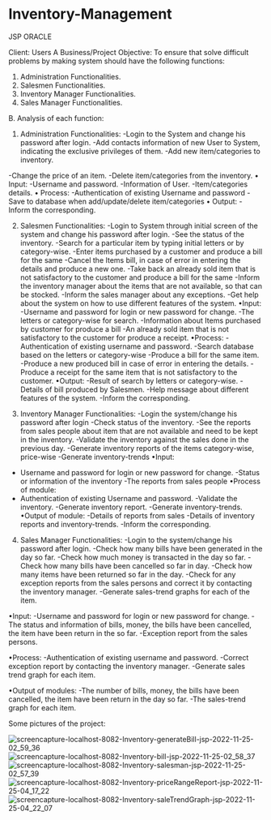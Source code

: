 # Inventory-Management

JSP ORACLE 

Client: Users
A Business/Project Objective:
To ensure that solve difficult problems by making system should have the following functions: 
1. Administration Functionalities.
2. Salesmen Functionalities.
3.    Inventory Manager Functionalities.
4.    Sales Manager Functionalities.


B. Analysis of each function:
1. Administration Functionalities:
-Login to the System and change his password after login. 
-Add contacts information of new User to System, indicating the exclusive privileges of them.
-Add new item/categories to   inventory.

-Change the price of an item.
-Delete item/categories from the inventory.
•    Input:
-Username and password.
-Information of User.
-Item/categories details.
•    Process:
-Authentication of existing Username and password
-Save to database when add/update/delete item/categories
•    Output:
-Inform the corresponding.






2. Salesmen Functionalities:
-Login to System through initial screen of the system and change his password after login.
-See the status of the inventory.
-Search for a particular item by typing initial letters or by category-wise.
-Enter items purchased by a customer and produce a bill for the same
-Cancel the Items bill, in case of error in entering the details and produce a new one.
-Take back an already sold item that is not satisfactory to the customer and produce a bill for the same
-Inform the inventory manager about the items that are not available, so that can be stocked.
-Inform the sales manager about any exceptions.
-Get help about the system on how to use different features of the system.
•Input:
-Username and password for login or new password for change.
-The letters or category-wise for search.
-Information about Items purchased by customer for produce a bill
-An already sold item that is not satisfactory to the customer for produce a receipt.
•Process:
-Authentication of existing username and password. 
-Search database based on the letters or category-wise
-Produce a bill for the same item.
-Produce a new produced bill in case of error in entering the details.
-Produce a receipt for the same item that is not satisfactory to the customer.
•Output:
-Result of search by letters or category-wise.
-Details of bill produced by Salesmen.
-Help message about different features of the system.
-Inform the corresponding.

3. Inventory Manager Functionalities:
-Login the system/change his password after login
-Check status of the inventory.
-See the reports from sales people about item that are not available and need to be kept in the inventory.
-Validate the inventory against the sales done in the previous day.
-Generate inventory reports of the items category-wise, price-wise
-Generate inventory-trends 
•Input:
- Username and password for login or new password for change.
-Status or information of the inventory
-The reports from sales people
•Process of module:
- Authentication of existing Username and password.
-Validate the inventory.
-Generate inventory report.
-Generate inventory-trends.
•Output of module:
-Details of reports from sales
-Details of inventory reports and inventory-trends. 
-Inform the corresponding.

4. Sales Manager Functionalities:
-Login to the system/change his password after login.
-Check how many bills have been generated in the day so far. 
-Check how much money is transacted in the day so far. 
-Check how many bills have been cancelled so far in day. 
-Check how many items have been returned so far in the day.
-Check for any exception reports from the sales persons and correct it by contacting the inventory manager.
-Generate sales-trend graphs for each of the item.

•Input:
-Username and password for login or new password for change. 
-The status and information of bills, money, the bills have been cancelled, the item have been return in the so far. 
-Exception report from the sales persons.

•Process:
-Authentication of existing username and password.
-Correct exception report by contacting the inventory manager.
-Generate sales trend graph for each item.

 •Output of modules:
-The number of bills, money, the bills have been cancelled, the item have been return in the day so far.
-The sales-trend graph for each item.


Some pictures of the project:






![screencapture-localhost-8082-Inventory-generateBill-jsp-2022-11-25-02_59_36](https://user-images.githubusercontent.com/86815103/204129054-e27afe80-d9f9-41e5-a905-bab238d328a7.png)
![screencapture-localhost-8082-Inventory-bill-jsp-2022-11-25-02_58_37](https://user-images.githubusercontent.com/86815103/204129058-1a1b9e74-d93b-4699-ac33-8bbb96267fa3.png)
![screencapture-localhost-8082-Inventory-salesman-jsp-2022-11-25-02_57_39](https://user-images.githubusercontent.com/86815103/204129061-bd4fc5f6-a74e-4de2-b698-f42fc5cd6de6.png)
![screencapture-localhost-8082-Inventory-priceRangeReport-jsp-2022-11-25-04_17_22](https://user-images.githubusercontent.com/86815103/204129066-f0543f88-ae1f-4b9f-b613-3b5ae3741eb8.png)
![screencapture-localhost-8082-Inventory-saleTrendGraph-jsp-2022-11-25-04_22_07](https://user-images.githubusercontent.com/86815103/204129073-7c08bacd-9321-477e-80fe-8df6f64497ba.png)
